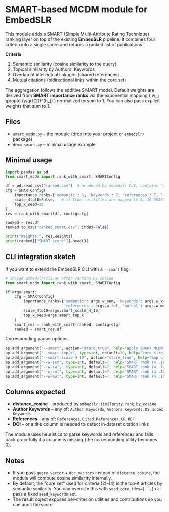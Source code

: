 
# SMART-based MCDM module for EmbedSLR

This module adds a SMART (Simple Multi‑Attribute Rating Technique) ranking layer
on top of the existing **EmbedSLR** pipeline. It combines four criteria into a single
score and returns a ranked list of publications.

**Criteria**
1. Semantic similarity (cosine similarity to the query)
2. Topical similarity by Authors' Keywords
3. Overlap of intellectual linkages (shared references)
4. Mutual citations (bidirectional links within the core set)

The aggregation follows the additive SMART model. Default weights are derived
from **SMART importance ranks** via the exponential mapping
\( w_j \propto (\sqrt{2})^{h_j} \) normalized to sum to 1. You can also pass
explicit weights that sum to 1.

## Files

- `smart_mcdm.py` – the module (drop into your project or `embedslr/` package)
- `demo_smart.py` – minimal usage example

## Minimal usage

```python
import pandas as pd
from smart_mcdm import rank_with_smart, SMARTConfig

df = pd.read_csv("ranked.csv")  # produced by embedslr CLI, contains "distance_cosine"
cfg = SMARTConfig(
    importance_ranks={'semantic': 8, 'keywords': 7, 'references': 7, 'mutual': 6},
    scale_4to10=False,   # if True, utilities are mapped to 4..10 SMART scale before aggregation
    top_k_seed=20
)
res = rank_with_smart(df, config=cfg)

ranked = res.df
ranked.to_csv("ranked_smart.csv", index=False)

print("Weights:", res.weights)
print(ranked[["SMART_score"]].head())
```

## CLI integration sketch

If you want to extend the EmbedSLR CLI with a `--smart` flag:

```python
# inside embedslr/cli.py after ranking by cosine
from smart_mcdm import rank_with_smart, SMARTConfig

if args.smart:
    cfg = SMARTConfig(
        importance_ranks={'semantic': args.w_sem, 'keywords': args.w_kw,
                          'references': args.w_ref, 'mutual': args.w_mut},
        scale_4to10=args.smart_scale_4_10,
        top_k_seed=args.smart_top_k
    )
    smart_res = rank_with_smart(ranked, config=cfg)
    ranked = smart_res.df
```

Corresponding parser options:
```python
ap.add_argument("--smart", action="store_true", help="apply SMART MCDM re‑ranking")
ap.add_argument("--smart-top-k", type=int, default=20, help="core size used for criteria 2..4")
ap.add_argument("--smart-scale-4-10", action="store_true", help="map utilities to 4..10 before aggregation")
ap.add_argument("--w-sem", type=int, default=7, help="SMART rank (4..10) – semantic")
ap.add_argument("--w-kw",  type=int, default=7, help="SMART rank (4..10) – keywords")
ap.add_argument("--w-ref", type=int, default=7, help="SMART rank (4..10) – shared refs")
ap.add_argument("--w-mut", type=int, default=7, help="SMART rank (4..10) – mutual citations")
```

## Columns expected

- **distance_cosine** – produced by `embedslr.similarity.rank_by_cosine`
- **Author Keywords** – any of: `Author Keywords`, `Authors Keywords`, `DE`, `Index Keywords`
- **References** – any of: `References`, `Cited References`, `CR`, `REF`
- **DOI** – or a title column is needed to detect in‑dataset citation links

The module uses heuristics to parse keywords and references and falls back
gracefully if a column is missing (the corresponding utility becomes 0).

## Notes

- If you pass `query_vector` + `doc_vectors` instead of `distance_cosine`, the module
  will compute cosine similarity internally.
- By default, the "core set" used for criteria (2)–(4) is the top‑K articles by semantic similarity.
  You can override this with `seed_core_idxs=[...]` or pass a fixed `seed_keywords` set.
- The result object exposes per‑criterion utilities and contributions so you can audit the score.
